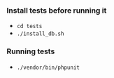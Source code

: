 ### Install tests before running it
* ```cd tests```
* ```./install_db.sh ```

### Running tests
* ```./vendor/bin/phpunit ```